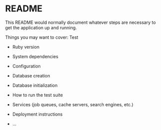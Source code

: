 # README

This README would normally document whatever steps are necessary to get the
application up and running.

Things you may want to cover:
Test
* Ruby version

* System dependencies

* Configuration

* Database creation

* Database initialization

* How to run the test suite

* Services (job queues, cache servers, search engines, etc.)

* Deployment instructions

* ...
